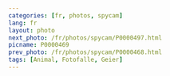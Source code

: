```yaml
---
categories: [fr, photos, spycam]
lang: fr
layout: photo
next_photo: /fr/photos/spycam/P0000497.html
picname: P0000469
prev_photo: /fr/photos/spycam/P0000468.html
tags: [Animal, Fotofalle, Geier]
---
```

